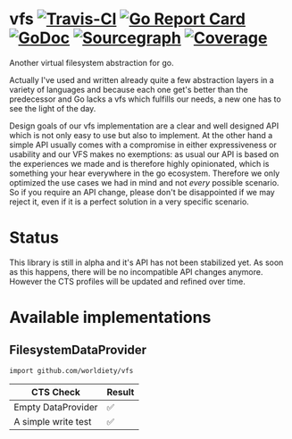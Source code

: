# vfs [![Travis-CI](https://travis-ci.com/worldiety/vfs.svg?branch=master)](https://travis-ci.com/worldiety/vfs) [![Go Report Card](https://goreportcard.com/badge/github.com/worldiety/vfs)](https://goreportcard.com/report/github.com/worldiety/vfs) [![GoDoc](https://godoc.org/github.com/worldiety/vfs?status.svg)](http://godoc.org/github.com/worldiety/vfs) [![Sourcegraph](https://sourcegraph.com/github.com/worldiety/vfs/-/badge.svg)](https://sourcegraph.com/github.com/worldiety/vfs?badge) [![Coverage](http://gocover.io/_badge/github.com/worldiety/vfs)](http://gocover.io/github.com/worldiety/vfs) 
Another virtual filesystem abstraction for go.

Actually I've used and written already quite a few abstraction layers in a variety of languages and
because each one get's better than the predecessor and Go lacks
a vfs which fulfills our needs, a new one has to see the light of the day.

Design goals of our vfs implementation are a clear and well designed API which is not only easy to use but also
to implement. At the other hand a simple API usually comes with a compromise in either expressiveness or usability and
our VFS makes no exemptions: as usual our API is based on the experiences we made and is therefore highly opinionated,
which is something your hear everywhere in the go ecosystem. Therefore we only optimized the use cases
we had in mind and not *every* possible scenario. So if you require an API change, please don't be disappointed if
we may reject it, even if it is a perfect solution in a very specific scenario.  


# Status
This library is still in alpha and it's API has not been stabilized yet. As soon as this happens, there will be no
incompatible API changes anymore. However the CTS profiles will be updated and refined over time.

# Available implementations

## FilesystemDataProvider

`import github.com/worldiety/vfs`

| CTS Check     | Result        |
| ------------- | ------------- |
| Empty DataProvider|:white_check_mark: |
| A simple write test|:white_check_mark: |